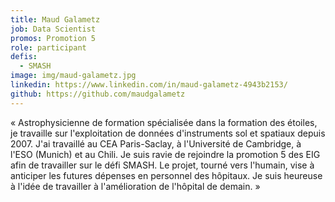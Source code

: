 ```yaml
---
title: Maud Galametz
job: Data Scientist
promos: Promotion 5
role: participant
defis:
  - SMASH
image: img/maud-galametz.jpg
linkedin: https://www.linkedin.com/in/maud-galametz-4943b2153/
github: https://github.com/maudgalametz
---
```

« Astrophysicienne de formation spécialisée dans la formation des étoiles, je travaille sur l'exploitation de données d'instruments sol et spatiaux depuis 2007. J'ai travaillé au CEA Paris-Saclay, à l'Université de Cambridge, à l'ESO (Munich) et au Chili. Je suis ravie de rejoindre la promotion 5 des EIG afin de travailler sur le défi SMASH. Le projet, tourné vers l'humain, vise à anticiper les futures dépenses en personnel des hôpitaux. Je suis heureuse à l'idée de travailler à l'amélioration de l'hôpital de demain. »

